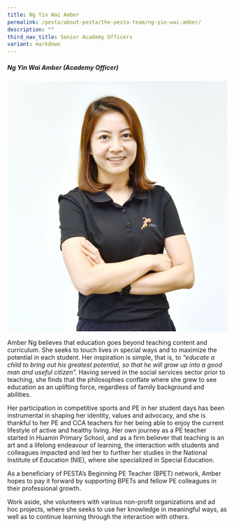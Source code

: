 ```yaml
---
title: Ng Yin Wai Amber
permalink: /pesta/about-pesta/the-pesta-team/ng-yin-wai-amber/
description: ""
third_nav_title: Senior Academy Officers
variant: markdown
---
```

##### Ng Yin Wai Amber (Academy Officer)


![](/images/Staff%20Photos/amber2.JPG)

Amber Ng believes that education goes beyond teaching content and curriculum. She seeks to touch lives in special ways and to maximize the potential in each student. Her inspiration is simple, that is, to&nbsp;_“educate a child to bring out his greatest potential, so that he will grow up into a good man and useful citizen”._&nbsp;Having served in the social services sector prior to teaching, she finds that the philosophies conflate where she grew to see education as an uplifting force, regardless of family background and abilities.

Her participation in competitive sports and PE in her student days has been instrumental in shaping her identity, values and advocacy, and she is thankful to her PE and CCA teachers for her being able to enjoy the current lifestyle of active and healthy living. Her own journey as a PE teacher started in Huamin Primary School, and as a firm believer that teaching is an art and a lifelong endeavour of learning, the interaction with students and colleagues impacted and led her to further her studies in the National Institute of Education (NIE), where she specialized in Special Education.

As a beneficiary of PESTA’s Beginning PE Teacher (BPET) network, Amber hopes to pay it forward by supporting BPETs and fellow PE colleagues in their professional growth.

Work aside, she volunteers with various non-profit organizations and ad hoc projects, where she seeks to use her knowledge in meaningful ways, as well as to continue learning through the interaction with others.